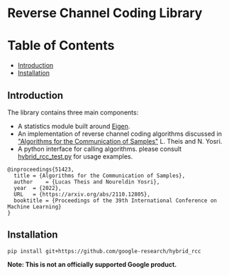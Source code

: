 # Reverse Channel Coding Library

Table of Contents
=================

  * [Introduction](#introduction)
  * [Installation](#installation)


## Introduction
The library contains three main components:

- A statistics module built around [Eigen](https://eigen.tuxfamily.org/index.php?title=Main_Page).
- An implementation of reverse channel coding algorithms discussed in ["Algorithms for the Communication of Samples"](https://research.google/pubs/pub51423/) L. Theis and N. Yosri.
- A python interface for calling algorithms. please consult [hybrid_rcc_test.py](src/py/hybrid_rcc_test.py) for usage examples.

```
@inproceedings{51423,
  title	= {Algorithms for the Communication of Samples},
  author	= {Lucas Theis and Noureldin Yosri},
  year	= {2022},
  URL	= {https://arxiv.org/abs/2110.12805},
  booktitle	= {Proceedings of the 39th International Conference on Machine Learning}
}

```

## Installation

```shell
pip install git+https://github.com/google-research/hybrid_rcc
```
**Note: This is not an officially supported Google product.**
